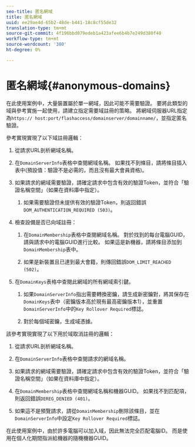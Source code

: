 ```yaml
---
seo-title: 匿名網域
title: 匿名網域
uuid: ee29ae4d-65b2-48de-b441-18c8cf55de32
translation-type: tm+mt
source-git-commit: 4f196bbd079edeb1a423afee6b4b7e249d380f40
workflow-type: tm+mt
source-wordcount: '380'
ht-degree: 0%

---
```



# 匿名網域{#anonymous-domains}

在此使用案例中，大量裝置屬於單一網域，因此可能不需要驗證。 要將此類型的域與參考實施一起使用，請建立指定需要域註冊的策略。 將網域伺服器URL指定為`https:// host:port/flashaccess/domainserver/domainname/`，並指定匿名驗證。

參考實現實現了以下域註冊邏輯：

1. 從請求URL剖析網域名稱。
1. 在`DomainServerInfo`表格中查閱網域名稱。 如果找不到條目，請將條目插入表中(預設值：驗證不是必需的，而且沒有最大會員資格)。
1. 如果請求的網域需要驗證，請確定請求中包含有效的驗證Token，並符合「驗證名稱空間」（如果在資料庫中指定）。

   1. 如果需要驗證但未提供有效的驗證Token，則返回錯誤`DOM_AUTHENTICATION_REQUIRED (503)`。

1. 檢查設備是否已向域註冊：

   1. 在`DomainMembership`表格中查閱網域名稱。 對於找到的每台電腦GUID，請與請求中的電腦GUID進行比較。 如果這是新機器，請將條目添加到`DomainMembership`表中。

   1. 如果是新裝置且已達到最大會籍，則傳回錯誤`DOM_LIMIT_REACHED (502)`。

1. 在`DomainKeys`表格中查閱此網域的所有網域索引鍵。

   1. 如果`DomainServerInfo`指出需要轉換密鑰，請生成新密鑰對，將其保存在`DomainKeys`表中（密鑰版本高於現有最高密鑰版本1），並重置`DomainServerInfo`中的`Key Rollover Required`標誌。

   1. 對於每個域密鑰，生成域憑據。

該參考實現實現了以下用於域取消註冊的邏輯：

1. 從請求URL剖析網域名稱。
1. 在`DomainServerInfo`表格中查閱請求的網域名稱。
1. 如果請求的網域需要驗證，請確定請求中包含有效的驗證Token，並符合「驗證名稱空間」（如果在資料庫中指定）。
1. 在`DomainMembership`表格中查閱網域名稱和機器GUID。 如果找不到匹配項，則返回錯誤`DEREG_DENIED (401)`。

1. 如果這不是預覽請求，請從`DomainMembership`刪除該條目，並在`DomainServerInfo`中設定`Key Rollover Required`標誌。

在此使用案例中，由於許多電腦可以加入域，因此無法完全匹配電腦ID。 而是使用在個人化期間指派給機器的隨機機器GUID。
